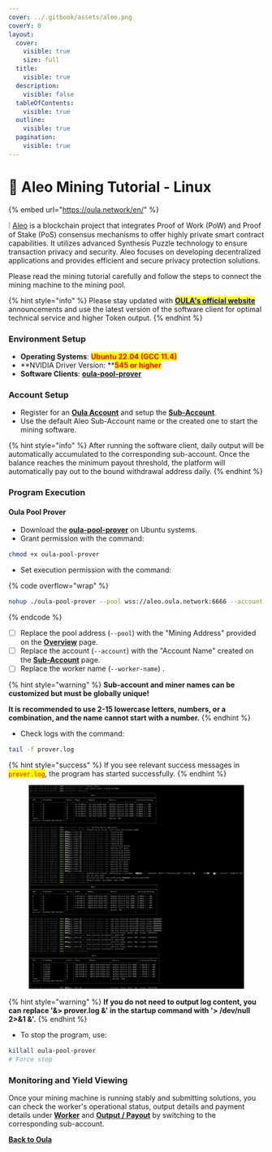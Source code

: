 ```yaml
---
cover: ../.gitbook/assets/aleo.png
coverY: 0
layout:
  cover:
    visible: true
    size: full
  title:
    visible: true
  description:
    visible: false
  tableOfContents:
    visible: true
  outline:
    visible: true
  pagination:
    visible: true
---
```


# 🤖 Aleo Mining Tutorial - Linux

{% embed url="https://oula.network/en/" %}

&#x20;❕ [Aleo](https://www.aleo.org/) is a blockchain project that integrates Proof of Work (PoW) and Proof of Stake (PoS) consensus mechanisms to offer highly private smart contract capabilities. It utilizes advanced Synthesis Puzzle technology to ensure transaction privacy and security. Aleo focuses on developing decentralized applications and provides efficient and secure privacy protection solutions.

Please read the mining tutorial carefully and follow the steps to connect the mining machine to the mining pool.

{% hint style="info" %}
Please stay updated with [<mark style="color:blue;">**OULA's official website**</mark>](https://oula.network/en) announcements and use the latest version of the software client for optimal technical service and higher Token output.
{% endhint %}



### **Environment Setup**

* **Operating Systems**: <mark style="color:red;">**Ubuntu 22.04 (GCC 11.4)**</mark>
* **NVIDIA Driver Version: **<mark style="color:red;">**545 or higher**</mark>
* **Software Clients**: [**oula-pool-prover** ](https://github.com/oula-network/aleo/releases)

### **Account Setup**

* Register for an [**Oula Account**](https://oula.network/en/register) and setup the [**Sub-Account**](https://oula.network/en/pool/manager?tab=subAccount).
* Use the default Aleo Sub-Account name or the created one to start the mining software.&#x20;

{% hint style="info" %}
After running the software client, daily output will be automatically accumulated to the corresponding sub-account. Once the balance reaches the minimum payout threshold, the platform will automatically pay out to the bound withdrawal address daily.
{% endhint %}

### **Program Execution**

#### **Oula Pool Prover**

* Download the [**oula-pool-prover**](https://github.com/oula-network/aleo/releases) on Ubuntu systems.
* Grant permission with the command:

```sh
chmod +x oula-pool-prover
```

* Set execution permission with the command:

{% code overflow="wrap" %}
```bash
nohup ./oula-pool-prover --pool wss://aleo.oula.network:6666 --account account --worker-name worker_name > prover.log 2>&1 &
```
{% endcode %}

* [ ] Replace the pool address (`--pool`) with the "Mining Address" provided on the [**Overview**](https://oula.network/en/pool/manager) page.
* [ ] Replace the account (`--account`) with the "Account Name" created on the [**Sub-Account**](https://oula.network/en/pool/manager?tab=subAccount) page.
* [ ] Replace the worker name (`--worker-name`) .

{% hint style="warning" %}
**Sub-account and miner names can be customized but must be globally unique!**&#x20;

**It is recommended to use 2-15 lowercase letters, numbers, or a combination, and the name cannot start with a number.**
{% endhint %}

* Check logs with the command:

```bash
tail -f prover.log
```

{% hint style="success" %}
If you see relevant success messages in <mark style="color:red;">`prover.log`</mark>, the program has started successfully.
{% endhint %}

<figure><img src="../.gitbook/assets/aleo miner.png" alt=""><figcaption></figcaption></figure>

{% hint style="warning" %}
**If you do not need to output log content, you can replace '&> prover.log &' in the startup command with '> /dev/null 2>&1 &'.**
{% endhint %}

* To stop the program, use:

```bash
killall oula-pool-prover
# Force stop
```

### **Monitoring and Yield Viewing**

Once your mining machine is running stably and submitting solutions, you can check the worker's operational status, output details and payment details under [**Worker**](https://oula.network/en/pool/manager?tab=miner) and [**Output / Payout**](https://oula.network/en/pool/manager?tab=output) by switching to the corresponding sub-account.





[**Back to Oula**](https://oula.network/en/login)
